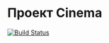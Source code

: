 # Проект Cinema
[![Build Status](https://travis-ci.com/saimon494/job4j_cinema.svg?branch=main)](https://travis-ci.com/saimon494/job4j_cinema)

